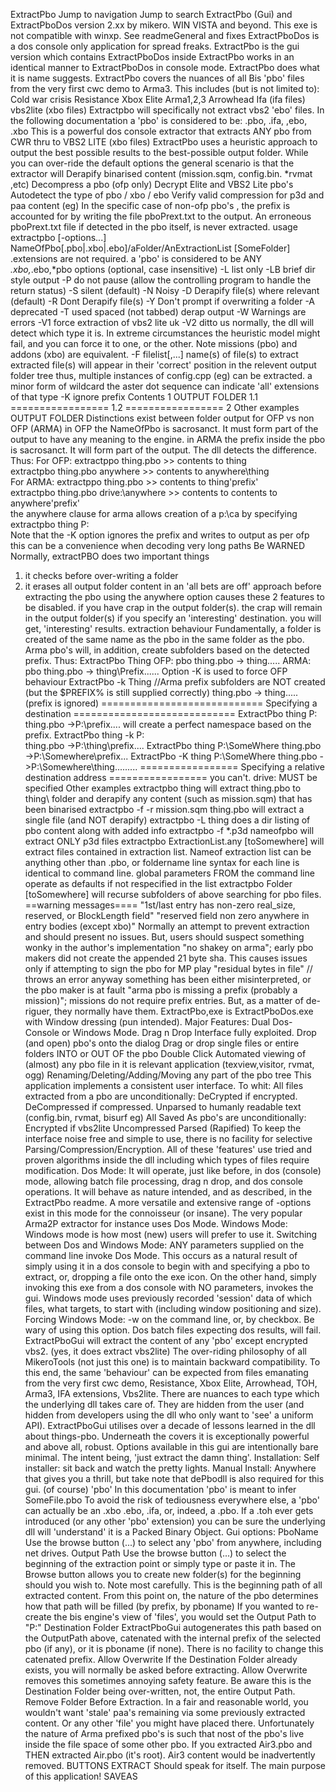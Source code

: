 ExtractPbo
Jump to navigation
Jump to search
ExtractPbo (Gui) and ExtractPboDos version 2.xx by mikero.
WIN VISTA and beyond. This exe is not compatible with winxp.
See readmeGeneral and fixes
ExtractPboDos is a dos console only application for spread freaks.
ExtractPbo is the gui version which contains ExtractPboDos inside
ExtractPbo works in an identical manner to ExtractPboDos in console mode.
ExtractPbo does what it is name suggests.
ExtractPbo covers the nuances of all Bis 'pbo' files from the very first cwc demo to Arma3. This includes (but is not limited to):
    Cold war crisis
    Resistance
    Xbox Elite
    Arma1,2,3
    Arrowhead
    Ifa (ifa files)
    vbs2lite (xbo files)
Extractpbo will specifically not extract vbs2 'ebo' files.
In the following documentation a 'pbo' is considered to be: .pbo, .ifa, ,ebo, .xbo
This is a powerful dos console extractor that extracts ANY pbo from CWR thru to VBS2 LITE (xbo files)
ExtractPbo uses a heuristic approach to output the best possible results to the best-possible output folder. While you can over-ride the default options the general scenario is that the extractor will
    Derapify binarised content (mission.sqm, config.bin. *rvmat ,etc)
    Decompress a pbo (ofp only)
    Decrypt Elite and VBS2 Lite pbo's
    Autodetect the type of pbo / xbo / ebo
    Verify valid compression for p3d and paa content (eg)
In the specific case of non-ofp pbo's , the prefix is accounted for by writing the file pboPrext.txt to the output.
An erroneous pboPrext.txt file if detected in the pbo itself, is never extracted.
usage
extractpbo [-options...] NameOfPbo[.pbo|.xbo|.ebo]/aFolder/AnExtractionList [SomeFolder]
.extensions are not required. a 'pbo' is considered to be ANY *.xbo,*.ebo,*pbo
options (optional, case insensitive)
-L list only
-LB brief dir style output
-P do not pause (allow the controlling program to handle the return status)
-S silent (default)
-N Noisy
-D Derapify file(s) where relevant (default)
-R Dont Derapify file(s)
-Y Don't prompt if overwriting a folder
-A deprecated
-T used spaced (not tabbed) derap output
-W Warnings are errors
-V1 force extraction of vbs2 lite uk
-V2 ditto us
normally, the dll will detect which type it is. In extreme circumstances the heuristic model might fail, and you can force it to one, or the other.
Note missions (pbo) and addons (xbo) are equivalent.
-F filelist[,...] name(s) of file(s) to extract
extracted file(s) will appear in their 'correct' position in the relevent output folder tree
thus, multiple instances of config.cpp (eg) can be extracted.
a minor form of wildcard the aster dot sequence can indicate 'all' extensions of that type
-K ignore prefix
Contents
    1 OUTPUT FOLDER
        1.1 =================
        1.2 =================
    2 Other examples
OUTPUT FOLDER
Distinctions exist between folder output for OFP vs non OFP (ARMA)
    in OFP the NameOfPbo is sacrosanct. It must form part of the output to have any meaning to the engine.
    in ARMA the prefix inside the pbo is sacrosanct. It will form part of the output.
The dll detects the difference.
Thus:
For OFP:
extractppo thing.pbo >> contents to thing\
extractpbo thing.pbo anywhere >> contents to anywhere\thing\
For ARMA:
extractppo thing.pbo >> contents to thing\'prefix'\
extractpbo thing.pbo drive:\anywhere >> contents to contents to anywhere\'prefix'\
the anywhere clause for arma allows creation of a p:\ca by specifying
extractpbo thing P:\
Note that the -K option ignores the prefix and writes to output as per ofp
this can be a convenience when decoding very long paths
Be WARNED
Normally, extractPBO does two important things
1) it checks before over-writing a folder
2) it erases all output folder content in an 'all bets are off' approach before extracting the pbo
using the anywhere option causes these 2 features to be disabled.
if you have crap in the output folder(s). the crap will remain in the output folder(s)
if you specify an 'interesting' destination. you will get, 'interesting' results.
extraction behaviour
        Fundamentally, a folder is created of the same name as the pbo in the same
folder as the pbo.
        Arma pbo's will, in addition, create subfolders based on the detected
prefix. Thus:
ExtractPbo Thing
OFP: pbo thing.pbo -> thing\.....
ARMA: pbo thing.pbo -> thing\Prefix\......
Option -K is used to force OFP behaviour
ExtractPbo -k Thing //Arma prefix subfolders are NOT created (but the $PREFIX% is still supplied correctly)
thing.pbo -> thing\..... (prefix is ignored)
        ============================
        Specifying a destination
        ============================
ExtractPbo thing P:\
thing.pbo ->P:\prefix\.... will create a perfect namespace based on the prefix.
ExtractPbo thing -k P:\
thing.pbo ->P:\thing\prefix\....
ExtractPbo thing P:\SomeWhere
thing.pbo ->P:\Somewhere\prefix\...
ExtractPbo -K thing P:\SomeWhere
thing.pbo ->P:\Somewhere\thing\.........
=================
Specifying a relative destination address
=================
you can't. drive: MUST be specified
Other examples
extractpbo thing
will extract thing.pbo to thing\ folder and derapify any content (such as mission.sqm) that has been binarised
extractpbo -f -r mission.sqm thing.pbo
will extract a single file (and NOT derapify)
extractpbo -L thing
does a dir listing of pbo content along with added info
extractpbo -f *.p3d nameofpbo
will extract ONLY p3d files
extractpbo ExtractionList.any [toSomewhere]
will extract files contained in extraction list. Nameof extraction list can be anything other than .pbo, or foldername
line syntax for each line is identical to command line.
global parameters FROM the command line operate as defaults if not respecified in the list
extractpbo Folder [toSomewhere]
will recurse subfolders of above searching for pbo files.
==warning messages====
"1st/last entry has non-zero real_size, reserved, or BlockLength field"
"reserved field non zero anywhere in entry bodies (except xbo)"
Normally an attempt to prevent extraction and should present no issues. But, users should suspect something wonky in the author's implementation
"no shakey on arma";
early pbo makers did not create the appended 21 byte sha. This causes issues only if attempting to sign the pbo for MP play
"residual bytes in file" // throws an error anyway
something has been either misinterpreted, or the pbo maker is at fault
"arma pbo is missing a prefix (probably a mission)";
missions do not require prefix entries. But, as a matter of de-riguer, they normally have them.
ExtractPbo,exe is ExtractPboDos.exe with Window dressing (pun intended).
Major Features:
    Dual Dos-Console or Windows Mode.
    Drag n Drop Interface fully exploited.
        Drop (and open) pbo's onto the dialog
        Drag or drop single files or entire folders INTO or OUT OF the pbo
        Double Click Automated viewing of (almost) any pbo file in it is relevant application (texview,visitor, rvmat, ogg)
        Renaming/Deleting/Adding/Moving any part of the pbo tree
This application implements a consistent user interface. To whit:
    All files extracted from a pbo are unconditionally:
        DeCrypted if encrypted.
        DeCompressed if compressed.
        Unparsed to humanly readable text (config.bin, rvmat, bisurf eg)
    All Saved As pbo's are unconditionally:
        Encrypted if vbs2lite
        Uncompressed
        Parsed (Rapified)
To keep the interface noise free and simple to use, there is no facility for selective Parsing/Compression/Encryption. All of these 'features' use tried and proven algorithms inside the dll including which types of files require modification.
Dos Mode:
It will operate, just like before, in dos (console) mode, allowing batch file processing, drag n drop, and dos console operations. It will behave as nature intended, and as described, in the ExtractPbo readme. A more versatile and extensive range of -options exist in this mode for the connoisseur (or insane). The very popular Arma2P extractor for instance uses Dos Mode.
Windows Mode:
Windows mode is how most (new) users will prefer to use it.
Switching between Dos and Windows Mode:
ANY parameters supplied on the command line invoke Dos Mode. This occurs as a natural result of simply using it in a dos console to begin with and specifying a pbo to extract, or, dropping a file onto the exe icon. On the other hand, simply invoking this exe from a dos console with NO parameters, invokes the gui.
Windows mode uses previously recorded 'session' data of which files, what targets, to start with (including window positioning and size).
Forcing Windows Mode:
-w on the command line, or, by checkbox.
Be wary of using this option. Dos batch files expecting dos results, will fail.
ExtractPboGui will extract the content of any 'pbo' except encrypted vbs2. (yes, it does extract vbs2lite)
The over-riding philosophy of all MikeroTools (not just this one) is to maintain backward compatibility. To this end, the same 'behaviour' can be expected from files emanating from the very first cwc demo, Resistance, Xbox Elite, Arrowhead, TOH, Arma3, IFA extensions, Vbs2lite. There are nuances to each type which the underlying dll takes care of. They are hidden from the user (and hidden from developers using the dll who only want to 'see' a uniform API). ExtractPboGui utilises over a decade of lessons learned in the dll about things-pbo. Underneath the covers it is exceptionally powerful and above all, robust.
Options available in this gui are intentionally bare minimal. The intent being, 'just extract the damn thing'.
Installation:
Self installer: sit back and watch the pretty lights.
Manual Install:
Anywhere that gives you a thrill, but take note that dePbodll is also required for this gui. (of course)
'pbo'
    In this documentation 'pbo' is meant to infer SomeFile.pbo
    To avoid the risk of tediousness everywhere else, a 'pbo' can actually be an .xbo .ebo, .ifa, or, indeed, a .pbo. If a .toh ever gets introduced (or any other 'pbo' extension) you can be sure the underlying dll will 'understand' it is a Packed Binary Object.
Gui options:
PboName
Use the browse button (...) to select any 'pbo' from anywhere, including net drives.
Output Path
Use the browse button (...) to select the beginning of the extraction point or simply type or paste it in. The Browse button allows you to create new folder(s) for the beginning should you wish to.
Note most carefully. This is the beginning path of all extracted content. From this point on, the nature of the pbo determines how that path will be filled (by prefix, by pboname)
If you wanted to re-create the bis engine's view of 'files', you would set the Output Path to "P:\"
Destination Folder
ExtractPboGui autogenerates this path based on the OutputPath above, catenated with the internal prefix of the selected pbo (if any), or it is pboname (if none). There is no facility to change this catenated prefix.
    Allow Overwrite
        If the Destination Folder already exists, you will normally be asked before extracting. Allow Overwrite removes this sometimes annoying safety feature.
        Be aware this is the Destination Folder being over-written, not, the entire Output Path.
        Remove Folder Before Extraction.
            In a fair and reasonable world, you wouldn't want 'stale' paa's remaining via some previously extracted content. Or any other 'file' you might have placed there. Unfortunately the nature of Arma prefixed pbo's is such that nost of the pbo's live inside the file space of some other pbo. If you extracted Air3.pbo and THEN extracted Air.pbo (it's root). Air3 content would be inadvertently removed.
BUTTONS
EXTRACT
Should speak for itself. The main purpose of this application!
SAVEAS

